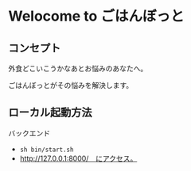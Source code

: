 # Welocome to ごはんぼっと
## コンセプト
外食どこいこうかなあとお悩みのあなたへ。

ごはんぼっとがその悩みを解決します。

 
## ローカル起動方法
 バックエンド
 - `sh bin/start.sh`
 - http://127.0.0.1:8000/　にアクセス。
